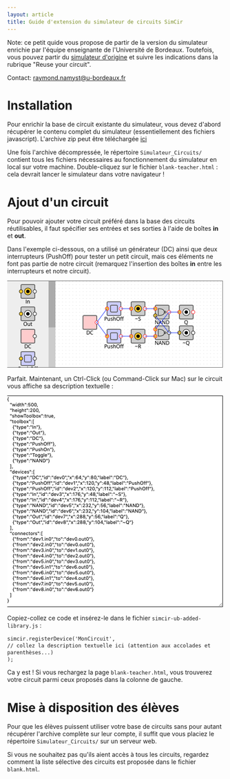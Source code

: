 ```yaml
---
layout: article
title: Guide d'extension du simulateur de circuits SimCir
---
```


Note: ce petit quide vous propose de partir de la version du simulateur enrichie
par l'équipe enseignante de l'Université de Bordeaux. Toutefois, vous pouvez partir
du [simulateur d'origine](https://kazuhikoarase.github.io/simcirjs/) et suivre les indications
dans la rubrique "Reuse your circuit".

Contact: [raymond.namyst@u-bordeaux.fr](mailto:raymond.namyst@u-bordeaux.fr)

# Installation

Pour enrichir la base de circuit existante du simulateur, vous devez d'abord récupérer le contenu
complet du simulateur (essentiellement des fichiers javascript).
L'archive zip peut être téléchargée [ici](Simulateur_Circuits.zip)

Une fois l'archive décompressée, le répertoire `Simulateur_Circuits/` contient tous les fichiers
nécessaires au fonctionnement du simulateur en local sur votre machine.
Double-cliquez sur le fichier `blank-teacher.html` : cela devrait lancer le simulateur dans votre navigateur !

# Ajout d'un circuit

Pour pouvoir ajouter votre circuit préféré dans la base des circuits réutilisables,
il faut spécifier ses entrées et ses sorties à l'aide de boîtes **in** et **out**.

Dans l'exemple ci-dessous, on a utilisé un générateur (DC) ainsi que deux interrupteurs
(PushOff) pour tester un petit circuit, mais ces éléments ne font pas partie de notre circuit
(remarquez l'insertion des boîtes **in** entre les interrupteurs et notre circuit).

![image1](in-et-out.png)

Parfait. Maintenant, un Ctrl-Click (ou Command-Click sur Mac) sur le circuit vous affiche sa description textuelle :

![image2](desc-circuit.png)

Copiez-collez ce code et insérez-le dans le fichier `simcir-ub-added-library.js` :

    simcir.registerDevice('MonCircuit',
    // collez la description textuelle ici (attention aux accolades et parenthèses...)
    );

Ca y est ! Si vous rechargez la page `blank-teacher.html`, vous trouverez votre circuit parmi ceux proposés dans la colonne de gauche.

# Mise à disposition des élèves

Pour que les élèves puissent utiliser votre base de circuits sans pour autant récupérer l'archive complète sur leur compte, il suffit que vous placiez le répertoire `Simulateur_Circuits/` sur un serveur web.

Si vous ne souhaitez pas qu'ils aient accès à tous les circuits, regardez comment la liste sélective des circuits est proposée dans le fichier `blank.html`.

